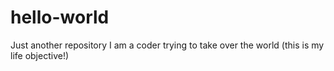 # hello-world
Just another repository
I am a coder trying to take over the world (this is my life objective!)
